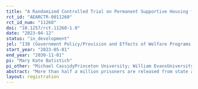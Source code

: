 ```yaml
---
title: "A Randomized Controlled Trial on Permanent Supportive Housing for Individuals Exiting Prison"
rct_id: "AEARCTR-0011260"
rct_id_num: "11260"
doi: "10.1257/rct.11260-1.0"
date: "2023-04-12"
status: "in_development"
jel: "I38 (Government Policy/Provision and Effects of Welfare Programs), R28 (Household Analysis / Government Policy), H00 (Public Economics/General), J01 (Labor Economics/General) "
start_year: "2023-05-01"
end_year: "2030-11-01"
pi: "Mary Kate Batistich"
pi_other: "Michael CassidyPrinceton University; William EvansUniversity of Notre Dame"
abstract: "More than half a million prisoners are released from state and federal prisons each year. Formerly incarcerated people are nearly ten times more likely to experience homelessness than the general population, and the risk is highest in the first two years after leaving prison. Permanent supportive housing (PSH), a housing first model, provides affordable housing and support services to individuals facing homelessness, without time limits. PSH is a popular strategy for achieving stability and independence among vulnerable populations; there were over 375,000 year-round PSH beds in the United States in 2021. We will conduct and evaluate the first randomized controlled trial (RCT) of PSH for exiting prisoners at risk of homelessness. Through a partnership with the Corporation for Supportive Housing (CSH), a national leader in supportive housing, we will implement the study through two Ohio-based programs, Returning Home Ohio (RHO) and Community Transition Program (CTP). The programs offer the same services but differ in their eligibility criteria: RHO serves exiting prisoners with mental illness or HIV/AIDS, while CTP serves those with substance use disorders. We will measure the impact of PSH on criminal recidivism, housing stability, health, income, and employment. The study will enroll approximately 880 people, of whom 25 percent will be in the treatment group. "
layout: registration
---
```


